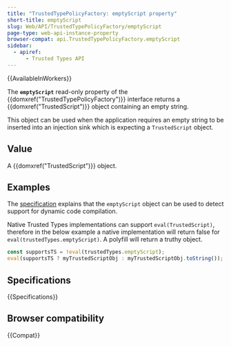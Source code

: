 ```yaml
---
title: "TrustedTypePolicyFactory: emptyScript property"
short-title: emptyScript
slug: Web/API/TrustedTypePolicyFactory/emptyScript
page-type: web-api-instance-property
browser-compat: api.TrustedTypePolicyFactory.emptyScript
sidebar:
  - apiref:
      - Trusted Types API
---
```


{{AvailableInWorkers}}

The **`emptyScript`** read-only property of the {{domxref("TrustedTypePolicyFactory")}} interface returns a {{domxref("TrustedScript")}} object containing an empty string.

This object can be used when the application requires an empty string to be inserted into an injection sink which is expecting a `TrustedScript` object.

## Value

A {{domxref("TrustedScript")}} object.

## Examples

The [specification](https://w3c.github.io/trusted-types/dist/spec/#dom-trustedtypepolicyfactory-emptyscript) explains that the `emptyScript` object can be used to detect support for dynamic code compilation.

Native Trusted Types implementations can support `eval(TrustedScript)`, therefore in the below example a native implementation will return false for `eval(trustedTypes.emptyScript)`. A polyfill will return a truthy object.

```js
const supportsTS = !eval(trustedTypes.emptyScript);
eval(supportsTS ? myTrustedScriptObj : myTrustedScriptObj.toString());
```

## Specifications

{{Specifications}}

## Browser compatibility

{{Compat}}
